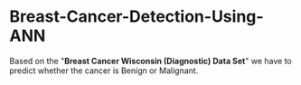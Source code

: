 # Breast-Cancer-Detection-Using-ANN
Based on the "**Breast Cancer Wisconsin (Diagnostic) Data Set**" we have to predict whether the cancer is Benign or Malignant.
